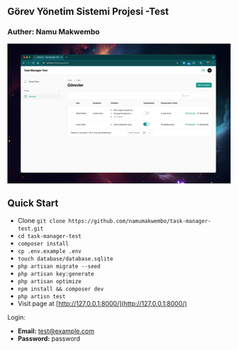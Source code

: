 ## Görev Yönetim Sistemi Projesi -Test

### Auther: Namu Makwembo 

![./cover.jpeg](/cover.png)




## Quick Start

-  Clone `git clone https://github.com/namumakwembo/task-manager-test.git` 
- `cd task-manager-test`
- `composer install`
- `cp .env.example .env`
- `touch database/database.sqlite`  <!-- Creates the SQLite database file -->
- `php artisan migrate --seed`
- `php artisan key:generate`
- `php artisan optimize`
- `npm install && composer dev`
- `php artisn test`
- Visit page at [http://127.0.0.1:8000/](http://127.0.0.1:8000/)

Login:
  -  **Email:** test@example.com  
  - **Password:** password
